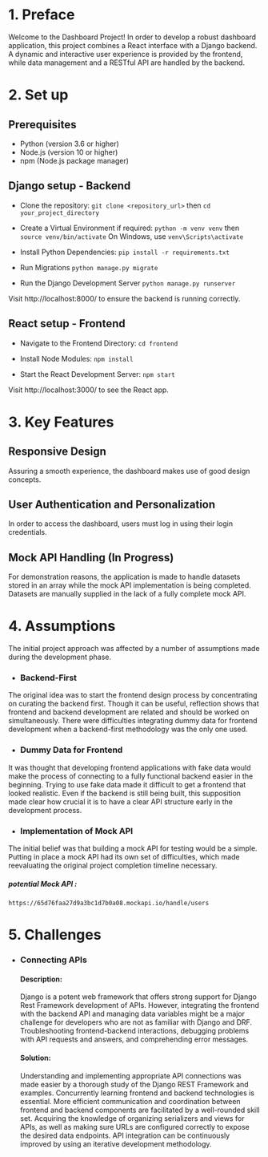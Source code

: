 
# 1. Preface
Welcome to the Dashboard Project! In order to develop a robust dashboard application, this project combines a React interface with a Django backend. A dynamic and interactive user experience is provided by the frontend, while data management and a RESTful API are handled by the backend.



# 2. Set up
## Prerequisites
* Python (version 3.6 or higher)
* Node.js (version 10 or higher)
* npm (Node.js package manager)


## Django setup - Backend 

* Clone the repository:
  `git clone <repository_url>`
  then
`cd your_project_directory`

* Create a Virtual Environment if required:
  `python -m venv venv`
  then
`source venv/bin/activate`
  On Windows, use 
`venv\Scripts\activate`

* Install Python Dependencies:
  `pip install -r requirements.txt`
* Run Migrations
  `python manage.py migrate`
* Run the Django Development Server
  `python manage.py runserver`

Visit http://localhost:8000/ to ensure the backend is running correctly.

## React setup - Frontend 

* Navigate to the Frontend Directory:
  `cd frontend`
  
* Install Node Modules:
  `npm install`

* Start the React Development Server:
  `npm start`
  
Visit http://localhost:3000/ to see the React app.


# 3. Key Features

## Responsive Design 
Assuring a smooth experience, the dashboard makes use of good design concepts. 

## User Authentication and Personalization
In order to access the dashboard, users must log in using their login credentials.

## Mock API Handling (In Progress)
For demonstration reasons, the application is made to handle datasets stored in an array while the mock API implementation is being completed. Datasets are manually supplied in the lack of a fully complete mock API.



# 4. Assumptions

The initial project approach was affected by a number of assumptions made during the development phase.

* ### Backend-First 

The original idea was to start the frontend design process by concentrating on curating the backend first. Though it can be useful, reflection shows that frontend and backend development are related and should be worked on simultaneously. There were difficulties integrating dummy data for frontend development when a backend-first methodology was the only one used.

* ### Dummy Data for Frontend
  
It was thought that developing frontend applications with fake data would make the process of connecting to a fully functional backend easier in the beginning. Trying to use fake data made it difficult to get a frontend that looked realistic. Even if the backend is still being built, this supposition made clear how crucial it is to have a clear API structure early in the development process.

* ### Implementation of Mock API

The initial belief was that building a mock API for testing would be a simple. Putting in place a mock API had its own set of difficulties, which made reevaluating the original project completion timeline necessary.

 ##### potential Mock API : 
 `https://65d76faa27d9a3bc1d7b0a08.mockapi.io/handle/users`



# 5. Challenges 

* ### Connecting APIs

  #### Description: 
  Django is a potent web framework that offers strong support for Django Rest Framework development of APIs. However, integrating the frontend with the backend API and managing data variables might be a major challenge for developers who are not as familiar with Django and DRF. Troubleshooting frontend-backend interactions, debugging problems with API requests and answers, and comprehending error messages.

  #### Solution: 
  Understanding and implementing appropriate API connections was made easier by a thorough study of the Django REST Framework and examples. Concurrently learning frontend and backend technologies is essential. More efficient communication and coordination between frontend and backend components are facilitated by a well-rounded skill set. Acquiring the knowledge of organizing serializers and views for APIs, as well as making sure URLs are configured correctly to expose the desired data endpoints. API integration can be continuously improved by using an iterative development methodology.



 
